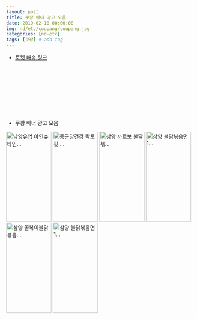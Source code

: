 ```yaml
---
layout: post
title: 쿠팡 배너 광고 모음
date: 2019-02-10 00:00:00
img: nd/etc/coupang/coupang.jpg
categories: [nd-etc] 
tags: [쿠팡] # add tag
---
```


+ [로켓 배송 링크](https://coupa.ng/bgCLtc)

<a href="https://coupa.ng/bgCLsk" target="_blank"><img src="https://static.coupangcdn.com/image/affiliate/category/20180610/coupang1108-640-x-100.jpg" alt=""></a>

<a href="https://coupa.ng/bgCLr8" target="_blank"><img src="https://static.coupangcdn.com/image/affiliate/category/20180610/jikgu1114-640-x-100.jpg" alt=""></a>

<a href="https://coupa.ng/bgCLse" target="_blank"><img src="https://static.coupangcdn.com/image/affiliate/category/20180610/rocket-w1114-640-x-100.jpg" alt=""></a>

<a href="https://coupa.ng/bgCLsv" target="_blank"><img src="https://static.coupangcdn.com/image/affiliate/category/20180610/fashion-women-640-x-100.jpg" alt=""></a>

<a href="https://coupa.ng/bgCLsG" target="_blank"><img src="https://static.coupangcdn.com/image/affiliate/category/20180610/fashion-men-640-x-100.jpg" alt=""></a>

<a href="https://coupa.ng/bgCLsH" target="_blank"><img src="https://static.coupangcdn.com/image/affiliate/category/20180610/beauty-640-x-100.jpg" alt=""></a>

<a href="https://coupa.ng/bgCLsO" target="_blank"><img src="https://static.coupangcdn.com/image/affiliate/category/20180610/food-640-x-100.jpg" alt=""></a>

<a href="https://coupa.ng/bgCLsZ" target="_blank"><img src="https://static.coupangcdn.com/image/affiliate/category/20180610/baby-640-x-100.jpg" alt=""></a>

<a href="https://coupa.ng/bgCLs5" target="_blank"><img src="https://static.coupangcdn.com/image/affiliate/category/20180610/living-640-x-100.jpg" alt=""></a>

<a href="https://coupa.ng/bgCLtb" target="_blank"><img src="https://static.coupangcdn.com/image/affiliate/category/20180610/electronic-640-x-100.jpg" alt=""></a>

+ 쿠팡 배너 광고 모음

<a href="https://coupa.ng/bgAisp" target="_blank"><img src="https://static.coupangcdn.com/image/affiliate/banner/655e69396586fc4a8094b84e3d5a1362@2x.jpg" alt="남양유업 아인슈타인..." width="120" height="240"></a> 
<a href="https://coupa.ng/bgAitt" target="_blank"><img src="https://static.coupangcdn.com/image/affiliate/banner/8d3a08537be22aef9416f025ac593dab@2x.jpg" alt="종근당건강 락토핏 ..." width="120" height="240"></a> 
<a href="https://coupa.ng/bgB9OC" target="_blank"><img src="https://static.coupangcdn.com/image/affiliate/banner/e3d5aaf64e186af76739433e33f9d457@2x.jpg" alt="삼양 까르보 불닭볶..." width="120" height="240"></a>
<a href="https://coupa.ng/bgB9Sp" target="_blank"><img src="https://static.coupangcdn.com/image/affiliate/banner/d2609977c43040e3937356fbd47f1368@2x.jpg" alt="삼양 불닭볶음면 1..." width="120" height="240"></a>
<a href="https://coupa.ng/bgB9UK" target="_blank"><img src="https://static.coupangcdn.com/image/affiliate/banner/160137cdda48495dab3adfcdd19759e0@2x.jpg" alt="삼양 쫄볶이불닭볶음..." width="120" height="240"></a>
<a href="https://coupa.ng/bgB9Wh" target="_blank"><img src="https://static.coupangcdn.com/image/affiliate/banner/3713ceb1938f824e3691070f5093c379@2x.jpg" alt="삼양 불닭볶음면 1..." width="120" height="240"></a>
